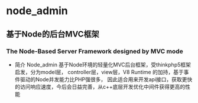 # node_admin 
## 基于Node的后台MVC框架
### The Node-Based Server Framework designed by MVC mode
* 简介
    Node_admin 基于Node环境的轻量化MVC后台框架，受thinkphp5框架启发，分为model层，
  controller层，view层，V8 Runtime 的加持，基于事件驱动的Node并发能力比PHP强很多，
  因此适合用来开发api接口，获取更快的访问响应速度，今后会日益完善，从c++底层开发优化中间件获得更高的性能
